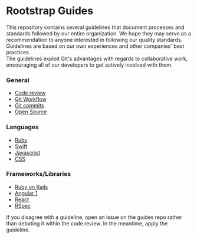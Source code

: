 Rootstrap Guides
======

This repository contains several guidelines that document processes and standards followed by our entire organization. We hope they may serve as a recommendation to anyone interested in following our quality standards.  
Guidelines are based on our own experiences and other companies' best practices.  
The guidelines exploit Git's advantages with regards to collaborative work, encouraging all of our developers to get actively involved with them.

### General

* [Code review](./code-review)
* [Git Workflow](./git)
* [Git commits](./git/commits.md)
* [Open Source](./open_source.md)

### Languages

* [Ruby](./ruby)
* [Swift](./swift)
* [Javascript](https://github.com/airbnb/javascript)
* [CSS](./css.md)

### Frameworks/Libraries

* [Ruby on Rails](./ruby/rails.md)
* [Angular 1](https://github.com/johnpapa/angular-styleguide/blob/master/a1)
* [React](https://github.com/airbnb/javascript/tree/master/react)
* [RSpec](./ruby/rspec/README.md)


If you disagree with a guideline, open an issue on the guides repo rather than
debating it within the code review. In the meantime, apply the guideline.
